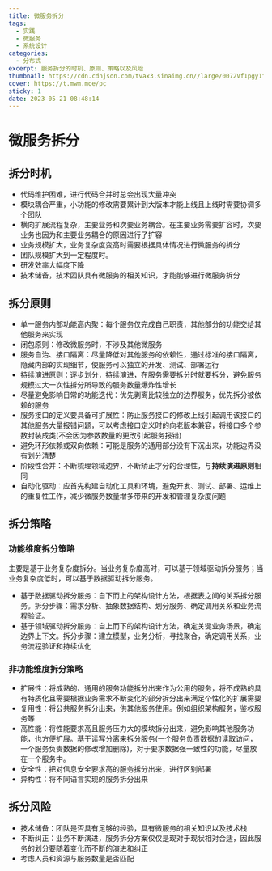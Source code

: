 ```yaml
---
title: 微服务拆分
tags:
  - 实践
  - 微服务
  - 系统设计
categories:
  - 分布式
excerpt: 服务拆分的时机、原则、策略以及风险
thumbnail: https://cdn.cdnjson.com/tvax3.sinaimg.cn//large/0072Vf1pgy1foxkikik3zj31kw0w0tz7.jpg
cover: https://t.mwm.moe/pc
sticky: 1
date: 2023-05-21 08:48:14
---
```


# 微服务拆分

## 拆分时机
- 代码维护困难，进行代码合并时总会出现大量冲突
- 模块耦合严重，小功能的修改需要累计到大版本才能上线且上线时需要协调多个团队
- 横向扩展流程复杂，主要业务和次要业务耦合。在主要业务需要扩容时，次要业务也因为和主要业务耦合的原因进行了扩容
- 业务规模扩大，业务复杂度变高时需要根据具体情况进行微服务的拆分
- 团队规模扩大到一定程度时。
- 研发效率大幅度下降
- 技术储备，技术团队具有微服务的相关知识，才能能够进行微服务拆分

## 拆分原则
- 单一服务内部功能高内聚：每个服务仅完成自己职责，其他部分的功能交给其他服务来实现
- 闭包原则：修改微服务时，不涉及其他微服务
- 服务自治、接口隔离：尽量降低对其他服务的依赖性，通过标准的接口隔离，隐藏内部的实现细节，使服务可以独立的开发、测试、部署运行
- 持续演进原则：逐步划分，持续演进，在服务需要拆分时就要拆分，避免服务规模过大一次性拆分所导致的服务数量爆炸性增长
- 尽量避免影响日常的功能迭代：优先剥离比较独立的边界服务，优先拆分被依赖的服务
- 服务接口的定义要具备可扩展性：防止服务接口的修改上线引起调用该接口的其他服务大量报错问题，可以考虑接口定义时的向老版本兼容，将接口多个参数封装成类(不会因为参数数量的更改引起服务报错)
- 避免环形依赖或双向依赖：可能是服务的通用部分没有下沉出来，功能边界没有划分清楚
- 阶段性合并：不断梳理领域边界，不断矫正才分的合理性，与**持续演进原则**相同
- 自动化驱动：应首先构建自动化工具和环境，避免开发、测试、部署、运维上的重复性工作，减少微服务数量增多带来的开发和管理复杂度问题

## 拆分策略
### 功能维度拆分策略
主要是基于业务复杂度拆分。当业务复杂度高时，可以基于领域驱动拆分服务；当业务复杂度低时，可以基于数据驱动拆分服务。
- 基于数据驱动拆分服务：自下而上的架构设计方法，根据表之间的关系拆分服务。拆分步骤：需求分析、抽象数据结构、划分服务、确定调用关系和业务流程验证。
- 基于领域驱动拆分服务：自上而下的架构设计方法，确定关键业务场景，确定边界上下文。拆分步骤：建立模型，业务分析，寻找聚合，确定调用关系，业务流程验证和持续优化

### 非功能维度拆分策略
- 扩展性：将成熟的、通用的服务功能拆分出来作为公用的服务，将不成熟的具有特质化且需要根据业务需求不断变化的部分拆分出来满足个性化的扩展需要
- 复用性：将公共服务拆分出来，供其他服务使用。例如组织架构服务，鉴权服务等
- 高性能：将性能要求高且服务压力大的模块拆分出来，避免影响其他服务功能，也方便扩展。基于读写分离来拆分服务(一个服务负责数据的读取访问，一个服务负责数据的修改增加删除)，对于要求数据强一致性的功能，尽量放在一个服务中。
- 安全性：把对信息安全要求高的服务拆分出来，进行区别部署
- 异构性：将不同语言实现的服务拆分出来

## 拆分风险
- 技术储备：团队是否具有足够的经验，具有微服务的相关知识以及技术栈
- 不断纠正：业务不断演进，服务拆分方案仅仅是现对于现状相对合适，因此服务的划分要随着变化而不断的演进和纠正
- 考虑人员和资源与服务数量是否匹配